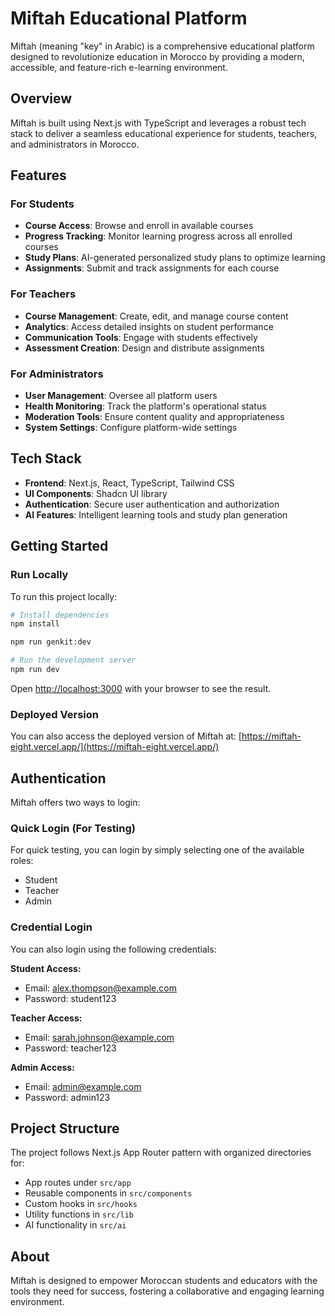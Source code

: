 # Miftah Educational Platform

Miftah (meaning "key" in Arabic) is a comprehensive educational platform designed to revolutionize education in Morocco by providing a modern, accessible, and feature-rich e-learning environment.

## Overview

Miftah is built using Next.js with TypeScript and leverages a robust tech stack to deliver a seamless educational experience for students, teachers, and administrators in Morocco.

## Features

### For Students
- **Course Access**: Browse and enroll in available courses
- **Progress Tracking**: Monitor learning progress across all enrolled courses
- **Study Plans**: AI-generated personalized study plans to optimize learning
- **Assignments**: Submit and track assignments for each course

### For Teachers
- **Course Management**: Create, edit, and manage course content
- **Analytics**: Access detailed insights on student performance
- **Communication Tools**: Engage with students effectively
- **Assessment Creation**: Design and distribute assignments

### For Administrators
- **User Management**: Oversee all platform users
- **Health Monitoring**: Track the platform's operational status
- **Moderation Tools**: Ensure content quality and appropriateness
- **System Settings**: Configure platform-wide settings

## Tech Stack

- **Frontend**: Next.js, React, TypeScript, Tailwind CSS
- **UI Components**: Shadcn UI library
- **Authentication**: Secure user authentication and authorization
- **AI Features**: Intelligent learning tools and study plan generation

## Getting Started

### Run Locally

To run this project locally:

```bash
# Install dependencies
npm install

npm run genkit:dev

# Run the development server
npm run dev
```

Open [http://localhost:3000](http://localhost:3000) with your browser to see the result.

### Deployed Version

You can also access the deployed version of Miftah at:
[https://miftah-eight.vercel.app/](https://miftah-eight.vercel.app/)

## Authentication

Miftah offers two ways to login:

### Quick Login (For Testing)

For quick testing, you can login by simply selecting one of the available roles:
- Student
- Teacher
- Admin

### Credential Login

You can also login using the following credentials:

**Student Access:**
- Email: alex.thompson@example.com
- Password: student123

**Teacher Access:**
- Email: sarah.johnson@example.com
- Password: teacher123

**Admin Access:**
- Email: admin@example.com
- Password: admin123

## Project Structure

The project follows Next.js App Router pattern with organized directories for:
- App routes under `src/app`
- Reusable components in `src/components`
- Custom hooks in `src/hooks`
- Utility functions in `src/lib`
- AI functionality in `src/ai`

## About

Miftah is designed to empower Moroccan students and educators with the tools they need for success, fostering a collaborative and engaging learning environment.
